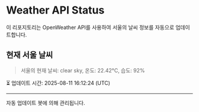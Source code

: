 
# Weather API Status

이 리포지토리는 OpenWeather API를 사용하여 서울의 날씨 정보를 자동으로 업데이트합니다.

## 현재 서울 날씨
> 서울의 현재 날씨: clear sky, 온도: 22.42°C, 습도: 92%

⏳ 업데이트 시간: 2025-08-11 16:12:24 (UTC)

---
자동 업데이트 봇에 의해 관리됩니다.
